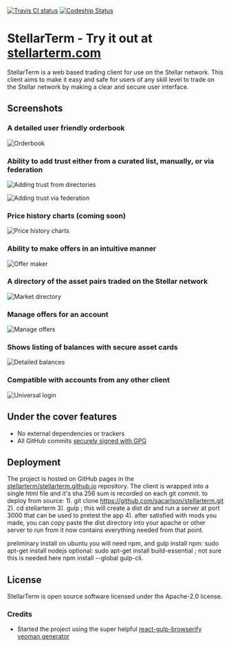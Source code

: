 [![Travis CI status](https://travis-ci.org/irisli/stellarterm.svg?branch=master)](https://travis-ci.org/irisli/stellarterm) [ ![Codeship Status](https://img.shields.io/codeship/af24fda0-b980-0134-5c05-4ec9827c52a2/master.svg)](https://app.codeship.com/projects/195032)

# StellarTerm - Try it out at [stellarterm.com](https://stellarterm.com/)

StellarTerm is a web based trading client for use on the Stellar network. This client aims to make it easy and safe for users of any skill level to trade on the Stellar network by making a clear and secure user interface.

## Screenshots


### A detailed user friendly orderbook
![Orderbook](https://raw.githubusercontent.com/irisli/stellarterm/master/screenshots/orderbook.png)

### Ability to add trust either from a curated list, manually, or via federation
![Adding trust from directories](https://raw.githubusercontent.com/irisli/stellarterm/master/screenshots/adding-trust-from-directory.png)

![Adding trust via federation](https://raw.githubusercontent.com/irisli/stellarterm/master/screenshots/adding-trust-via-federation.png)

### Price history charts (coming soon)
![Price history charts](https://raw.githubusercontent.com/irisli/stellarterm/master/screenshots/history-chart.png)

### Ability to make offers in an intuitive manner
![Offer maker](https://raw.githubusercontent.com/irisli/stellarterm/master/screenshots/offermaker.png)

### A directory of the asset pairs traded on the Stellar network
![Market directory](https://raw.githubusercontent.com/irisli/stellarterm/master/screenshots/marketdirectory.png)

### Manage offers for an account
![Manage offers](https://raw.githubusercontent.com/irisli/stellarterm/master/screenshots/manage-offers.png)

### Shows listing of balances with secure asset cards
![Detailed balances](https://raw.githubusercontent.com/irisli/stellarterm/master/screenshots/detailed-balances.png)

### Compatible with accounts from any other client
![Universal login](https://raw.githubusercontent.com/irisli/stellarterm/master/screenshots/universal-login.png)

## Under the cover features
- No external dependencies or trackers
- All GitHub commits [securely signed with GPG](https://github.com/blog/2144-gpg-signature-verification)

## Deployment
The project is hosted on GitHub pages in the [stellarterm/stellarterm.github.io](https://github.com/stellarterm/stellarterm.github.io/) repository. The client is wrapped into a single html file and it's sha 256 sum is recorded on each git commit.
to deploy from source:
1). git clone https://github.com/sacarlson/stellarterm.git
2). cd stellarterm
3). gulp ; this will create a dist dir and run a server at port 3000 that can be used to pretest the app
4). after satisfied with mods you made, you can copy paste the dist directory into your apache or other server to run from
    it now contains everything needed from that point.

preliminary install on ubuntu you will need npm, and gulp
 install npm: sudo apt-get install nodejs
 optional: sudo apt-get install build-essential  ; not sure this is needed here
 npm install --global gulp-cli.

## License
StellarTerm is open source software licensed under the Apache-2.0 license.

### Credits
- Started the project using the super helpful [react-gulp-browserify yeoman generator](https://github.com/randylien/generator-react-gulp-browserify)
